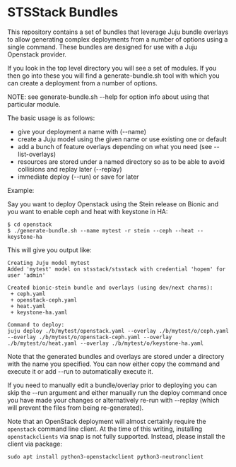 # STSStack Bundles

This repository contains a set of bundles that leverage Juju bundle overlays to allow generating complex deployments from a number of options using a single command. These bundles are designed for use with a Juju Openstack provider.

If you look in the top level directory you will see a set of modules. If you then go into these you will find a generate-bundle.sh tool with which you can create a deployment from a number of options.

NOTE: see generate-bundle.sh --help for option info about using that particular module.

The basic usage is as follows:

   * give your deployment a name with (--name)
   * create a Juju model using the given name or use existing one or default
   * add a bunch of feature overlays depending on what you need (see --list-overlays)
   * resources are stored under a named directory so as to be able to avoid collisions and replay later (--replay)
   * immediate deploy (--run) or save for later

Example:

Say you want to deploy Openstack using the Stein release on Bionic and you want to enable ceph and heat with keystone in HA:

```console
$ cd openstack
$ ./generate-bundle.sh --name mytest -r stein --ceph --heat --keystone-ha
```

This will give you output like:

```
Creating Juju model mytest
Added 'mytest' model on stsstack/stsstack with credential 'hopem' for user 'admin'

Created bionic-stein bundle and overlays (using dev/next charms):
 + ceph.yaml
 + openstack-ceph.yaml
 + heat.yaml
 + keystone-ha.yaml

Command to deploy:
juju deploy ./b/mytest/openstack.yaml --overlay ./b/mytest/o/ceph.yaml --overlay ./b/mytest/o/openstack-ceph.yaml --overlay ./b/mytest/o/heat.yaml --overlay ./b/mytest/o/keystone-ha.yaml
```

Note that the generated bundles and overlays are stored under a directory with the name you specified. You can now either copy the command and execute it or add --run to automatically execute it.

If you need to manually edit a bundle/overlay prior to deploying you can skip the --run argument and either manually run the deploy command once you have made your changes or alternatively re-run with --replay (which will prevent the files from being re-generated).

Note that an OpenStack deployment will almost certainly require the `openstack`
command line client. At the time of this writing, installing `openstackclients`
via snap is not fully supported. Instead, please install the client via package:

```console
sudo apt install python3-openstackclient python3-neutronclient
```

